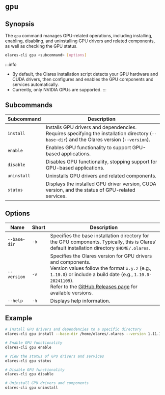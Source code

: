 # `gpu`

## Synopsis

The `gpu` command manages GPU-related operations, including installing, enabling, disabling, and uninstalling GPU drivers and related components, as well as checking the GPU status.

```bash
olares-cli gpu <subcommand> [options]
```

:::info
- By default, the Olares installation script detects your GPU hardware and CUDA drivers, then configures and enables the GPU components and services automatically.
- Currently, only NVIDIA GPUs are supported.
:::

## Subcommands

| Subcommand  | Description                                                                                                                                |
|-------------|--------------------------------------------------------------------------------------------------------------------------------------------|
| `install`   | Installs GPU drivers and dependencies. Requires specifying the installation directory (`--base-dir`) and the Olares version (`--version`). |
| `enable`    | Enables GPU functionality to support GPU-based applications.                                                                               |
| `disable`   | Disables GPU functionality, stopping support for GPU-based applications.                                                                   |
| `uninstall` | Uninstalls GPU drivers and related components.                                                                                             |
| `status`    | Displays the installed GPU driver version, CUDA version, and the status of GPU-related services.                                           |


## Options

| Name         | Short | Description                                                                                                                                                                                                                                                                              |
|--------------|-------|------------------------------------------------------------------------------------------------------------------------------------------------------------------------------------------------------------------------------------------------------------------------------------------|
| `--base-dir` | `-b`  | Specifies the base installation directory for the GPU components. Typically, this is Olares' default installation directory `$HOME/.olares`.                                                                                                                                             |
| `--version`  | `-v`  | Specifies the Olares version for GPU drivers and components. <br>Version values follow the format `x.y.z` (e.g., `1.10.0`) or include a build date (e.g., `1.10.0-20241109`).<br> Refer to the [GitHub Releases page](https://github.com/beclab/Olares/releases) for available versions. |
| `--help`     | `-h`  | Displays help information.                                                                                                                                                                                                                                                               |

## Example

```bash
# Install GPU drivers and dependencies to a specific directory
olares-cli gpu install --base-dir /home/olares/.olares --version 1.11.1-rc.4

# Enable GPU functionality
olares-cli gpu enable

# View the status of GPU drivers and services
olares-cli gpu status

# Disable GPU functionality
olares-cli gpu disable

# Uninstall GPU drivers and components
olares-cli gpu uninstall
```


